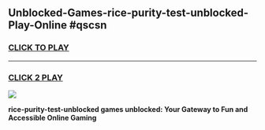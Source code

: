
## Unblocked-Games-rice-purity-test-unblocked-Play-Online #qscsn
<h3>
<a href="https://news.freeplayer.one?title=rice-purity-test-unblocked&ref=3">CLICK TO PLAY</a></h3>
<hr>

<h3>
<a href="https://news.freeplayer.one?title=rice-purity-test-unblocked&ref=3">CLICK 2 PLAY</a>
  
</h3>

<a href="https://news.freeplayer.one?title=rice-purity-test-unblocked&ref=3"><img src="https://clearcache.store/games.png"></a>


**rice-purity-test-unblocked games unblocked: Your Gateway to Fun and Accessible Online Gaming**
